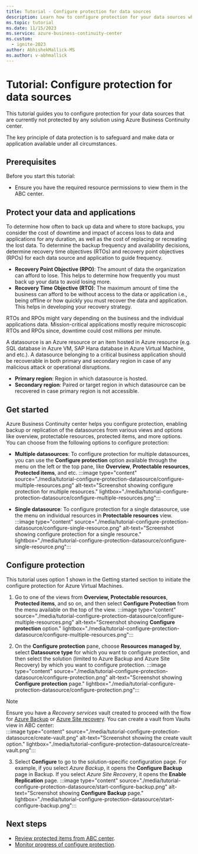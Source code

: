 ```yaml
---
title: Tutorial - Configure protection for data sources
description: Learn how to configure protection for your data sources which are currently not protected by any solution using Azure Business Continuity center.
ms.topic: tutorial
ms.date: 11/15/2023
ms.service: azure-business-continuity-center
ms.custom:
  - ignite-2023
author: AbhishekMallick-MS
ms.author: v-abhmallick
---
```


# Tutorial: Configure protection for data sources 

This tutorial guides you to configure protection for your data sources that are currently not protected by any solution using Azure Business Continuity center. 

The key principle of data protection is to safeguard and make data or application available under all circumstances.

## Prerequisites

Before you start this tutorial:

- Ensure you have the required resource permissions to view them in the ABC center.

## Protect your data and applications

To determine how often to back up data and where to store backups, you consider the cost of downtime and impact of access loss to data and applications for any duration, as well as the cost of replacing or recreating the lost data. To determine the backup frequency and availability decisions, determine recovery time objectives (RTOs) and recovery point objectives (RPOs) for each data source and application to guide frequency.

- **Recovery Point Objective (RPO)**: The amount of data the organization can afford to lose. This helps to determine how frequently you must back up your data to avoid losing more.
- **Recovery Time Objective (RTO)**:  The maximum amount of time the business can afford to be without access to the data or application i.e., being offline or how quickly you must recover the data and application. This helps in developing your recovery strategy.

RTOs and RPOs might vary depending on the business and the individual applications data. Mission-critical applications mostly require microscopic RTOs and RPOs since, downtime could cost millions per minute.

A datasource is an Azure resource or an item hosted in Azure resource (e.g. SQL database in Azure VM, SAP Hana database in Azure Virtual Machine, and etc.). A datasource belonging to a critical business application should be recoverable in both primary and secondary region in case of any malicious attack or operational disruptions. 

- **Primary region**: Region in which datasource is hosted.
- **Secondary region**: Paired or target region in which datasource can be recovered in case primary region is not accessible.


## Get started

Azure Business Continuity center helps you configure protection, enabling backup or replication of the datasources from various views and options like overview, protectable resources, protected items, and more options. You can choose from the following options to configure protection:

- **Multiple datasources**: To configure protection for multiple datasources, you can use the **Configure protection** option available through the menu on the left or the top pane, like **Overview**, **Protectable resources**, **Protected items**, and etc. 
    :::image type="content" source="./media/tutorial-configure-protection-datasource/configure-multiple-resources.png" alt-text="Screenshot showing configure protection for multiple resources." lightbox="./media/tutorial-configure-protection-datasource/configure-multiple-resources.png":::
 
- **Single datasource**: To configure protection for a single datasource, use the menu on individual resources in **Protectable resources** view. 
    :::image type="content" source="./media/tutorial-configure-protection-datasource/configure-single-resource.png" alt-text="Screenshot showing configure protection for a single resource." lightbox="./media/tutorial-configure-protection-datasource/configure-single-resource.png":::
 

## Configure protection

This tutorial uses option 1 shown in the Getting started section to initiate the configure protection for Azure Virtual Machines.

1. Go to one of the views from **Overview, Protectable resources**, **Protected items**, and so on, and then select **Configure Protection** from the menu available on the top of the view.
    :::image type="content" source="./media/tutorial-configure-protection-datasource/configure-multiple-resources.png" alt-text="Screenshot showing **Configure protection** option." lightbox="./media/tutorial-configure-protection-datasource/configure-multiple-resources.png":::

2. On the **Configure protection** pane, choose **Resources managed by**, select **Datasource type** for which you want to configure protection, and then select the solution (limited to Azure Backup and Azure Site Recovery) by which you want to configure protection.
    :::image type="content" source="./media/tutorial-configure-protection-datasource/configure-protection.png" alt-text="Screenshot showing **Configure protection** page." lightbox="./media/tutorial-configure-protection-datasource/configure-protection.png":::

> [!NOTE]
> Ensure you have a *Recovery services* vault created to proceed with the flow for [Azure Backup](../backup/backup-overview.md) or [Azure Site recovery](../site-recovery/site-recovery-overview.md). You can create a vault from Vaults view in ABC center: <br>
>     :::image type="content" source="./media/tutorial-configure-protection-datasource/create-vault.png" alt-text="Screenshot showing the create vault option." lightbox="./media/tutorial-configure-protection-datasource/create-vault.png":::

 
3. Select **Configure** to go to the solution-specific configuration page. For example, if you select *Azure Backup*, it opens the **Configure Backup** page in Backup. If you select *Azure Site Recovery*, it opens the **Enable Replication** page. 
    :::image type="content" source="./media/tutorial-configure-protection-datasource/start-configure-backup.png" alt-text="Screenshot showing **Configure Backup** page." lightbox="./media/tutorial-configure-protection-datasource/start-configure-backup.png":::
 
## Next steps

- [Review protected items from ABC center](./tutorial-view-protectable-resources.md).
- [Monitor progress of configure protection](./tutorial-monitor-protection-summary.md).
